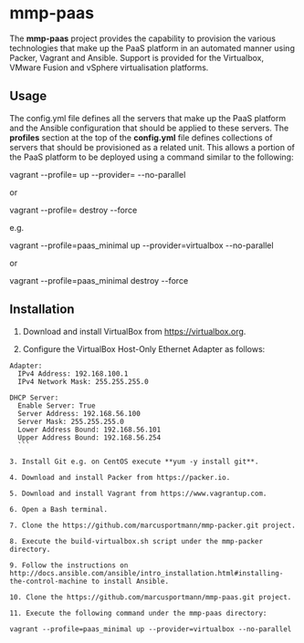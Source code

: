 # mmp-paas

The **mmp-paas** project provides the capability to provision the various technologies that make up the PaaS platform in an automated manner using Packer, Vagrant and Ansible. Support is provided for the Virtualbox, VMware Fusion and vSphere virtualisation platforms.

## Usage

The config.yml file defines all the servers that make up the PaaS platform and the Ansible configuration that should be applied to these servers. The **profiles** section at the top of the **config.yml** file defines collections of servers that should be provisioned as a related unit. This allows a portion of the PaaS platform to be deployed using a command similar to the following:

vagrant --profile=<PROFILE NAME> up --provider=<PROVIDER NAME> --no-parallel

or

vagrant --profile=<PROFILE NAME> destroy --force

e.g.

vagrant --profile=paas_minimal up --provider=virtualbox --no-parallel

or

vagrant --profile=paas_minimal destroy --force

## Installation

1. Download and install VirtualBox from https://virtualbox.org.

2. Configure the VirtualBox Host-Only Ethernet Adapter as follows:

  ```
  Adapter:
    IPv4 Address: 192.168.100.1
    IPv4 Network Mask: 255.255.255.0
  
  DHCP Server:
    Enable Server: True
    Server Address: 192.168.56.100
    Server Mask: 255.255.255.0
    Lower Address Bound: 192.168.56.101
    Upper Address Bound: 192.168.56.254
    ```

3. Install Git e.g. on CentOS execute **yum -y install git**.

4. Download and install Packer from https://packer.io.

5. Download and install Vagrant from https://www.vagrantup.com.

6. Open a Bash terminal.

7. Clone the https://github.com/marcusportmann/mmp-packer.git project.

8. Execute the build-virtualbox.sh script under the mmp-packer directory.

9. Follow the instructions on http://docs.ansible.com/ansible/intro_installation.html#installing-the-control-machine to install Ansible.

10. Clone the https://github.com/marcusportmann/mmp-paas.git project.

11. Execute the following command under the mmp-paas directory:

  vagrant --profile=paas_minimal up --provider=virtualbox --no-parallel

